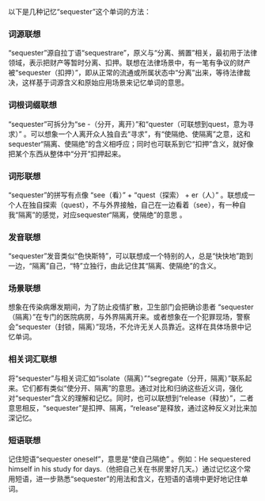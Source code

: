 以下是几种记忆“sequester”这个单词的方法：

### 词源联想
“sequester”源自拉丁语“sequestrare”，原义与“分离、搁置”相关，最初用于法律领域，表示把财产等暂时分离、扣押。联想在法律场景中，有一笔有争议的财产被“sequester（扣押）”，即从正常的流通或所属状态中“分离”出来，等待法律裁决，这样基于词源含义和原始应用场景来记忆单词的意思。

### 词根词缀联想
“sequester”可拆分为“se -（分开，离开）”和“quester（可联想到quest，意为寻求）” 。可以想象一个人离开众人独自去“寻求”，有“使隔绝、使隔离”之意，这和sequester“隔离、使隔绝”的含义相呼应；同时也可联系到它“扣押”含义，就好像把某个东西从整体中“分开”扣押起来。

### 词形联想
“sequester”的拼写有点像 “see（看）” + “quest（探索） + er（人）” 。联想成一个人在独自探索（quest），不与外界接触，自己在一边看着（see），有一种自我“隔离”的感觉，对应sequester“隔离，使隔绝”的意思 。

### 发音联想
“sequester”发音类似“色快斯特”，可以联想成一个特别的人，总是“快快地”跑到一边，“隔离”自己，“特”立独行，由此记住其“隔离、使隔绝”的含义。

### 场景联想
想象在传染病爆发期间，为了防止疫情扩散，卫生部门会把确诊患者 “sequester（隔离）”在专门的医院病房，与外界隔离开来。或者想象在一个犯罪现场，警察会“sequester（封锁，隔离）”现场，不允许无关人员靠近。这样在具体场景中记忆单词。

### 相关词汇联想
将“sequester”与相关词汇如“isolate（隔离）”“segregate（分开，隔离）”联系起来。它们都有类似“使分开、隔离”的意思。通过对比和归纳这些近义词，强化对“sequester”含义的理解和记忆。同时，也可以联想到“release（释放）”，二者意思相反，“sequester”是扣押、隔离，“release”是释放，通过这种反义对比来加深记忆。

### 短语联想
记住短语“sequester oneself”，意思是“使自己隔绝” 。例如：He sequestered himself in his study for days.（他把自己关在书房里好几天。）通过记忆这个常用短语，进一步熟悉“sequester”的用法和含义，在短语的语境中更好地记住单词。 